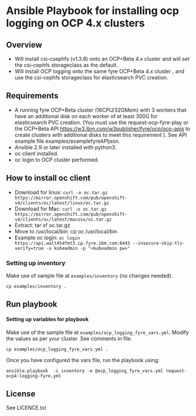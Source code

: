 # Ansible Playbook for installing ocp logging on OCP 4.x clusters

## Overview

- Will install csi-csephfs (v1.3.8) onto an OCP+Beta 4.x cluster and will set the csi-cephfs storageclass as the default.
- Will install OCP logging onto the same fyre OCP+Beta 4.x cluster , and use the csi-cephfs storageclass for elasticsearch PVC creation.

## Requirements

  - A running fyre OCP+Beta cluster (16CPU/32GMem) with 3 workers that have an additional disk on each worker of at least 300G for elasticsearch PVC creation. (You must use the request-ocp-fyre-play or the OCP+Beta API https://w3.ibm.com/w3publisher/fyre/ocp/ocp-apis to create clusters with additional disks to meet this requirement ). See API example file examples/examplefyreAPIjson.
  - Ansible 2.9 or later installed with python3.
  - oc client installed.
  - oc login to OCP cluster performed.


## How to install oc client

  - Download for linux: `curl -o oc.tar.gz https://mirror.openshift.com/pub/openshift-v4/clients/oc/latest/linux/oc.tar.gz`
  - Download for Mac: `curl -o oc.tar.gz https://mirror.openshift.com/pub/openshift-v4/clients/oc/latest/macosx/oc.tar.gz`
  - Extract: tar xf oc.tar.gz
  - Move to /usr/local/bin: cp oc /usr/local/bin
  - Example oc login: `oc login https://api.walt454fmt3.cp.fyre.ibm.com:6443 --insecure-skip-tls-verify=true -u kubeadmin -p "<kubeadmin pw>"`


### Setting up inventory

Make use of sample file at `examples/inventory` (no changes needed).

```
cp examples/inventory .
```

## Run playbook

#### Setting up variables for playbook

Make use of the sample file at `examples/ocp_logging_fyre_vars.yml`. Modify the values as per your cluster. See comments in file.

```
cp examples/ocp_logging_fyre_vars.yml .
```

Once you have configured the vars file, run the playbook using:

```
ansible-playbook  -i inventory -e @ocp_logging_fyre_vars.yml request-ocp4-logging-fyre.yml
```

License
-------

See LICENCE.txt
